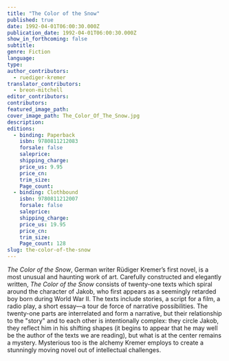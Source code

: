 ```yaml
---
title: "The Color of the Snow"
published: true
date: 1992-04-01T06:00:30.000Z
publication_date: 1992-04-01T06:00:30.000Z
show_in_forthcoming: false
subtitle:
genre: Fiction
language:
type:
author_contributors:
  - ruediger-kremer
translator_contributors:
  - breon-mitchell
editor_contributors:
contributors:
featured_image_path:
cover_image_path: The_Color_Of_The_Snow.jpg
description:
editions:
  - binding: Paperback
    isbn: 9780811212083
    forsale: false
    saleprice:
    shipping_charge:
    price_us: 9.95
    price_cn:
    trim_size:
    Page_count:
  - binding: Clothbound
    isbn: 9780811212007
    forsale: false
    saleprice:
    shipping_charge:
    price_us: 19.95
    price_cn:
    trim_size:
    Page_count: 128
slug: the-color-of-the-snow
---
```


_The Color of the Snow_, German writer Rüdiger Kremer’s first novel, is a most unusual and haunting work of art. Carefully constructed and elegantly written, _The Color of the Snow_ consists of twenty-one texts which spiral around the character of Jakob, who first appears as a seemingly retarded boy born during World War II. The texts include stories, a script for a film, a radio play, a short essay––a tour de force of narrative possibilities. The twenty-one parts are interrelated and form a narrative, but their relationship to the "story" and to each other is intentionally complex: they circle Jakob, they reflect him in his shifting shapes (it begins to appear that he may well be the author of the texts we are reading), but what is at the center remains a mystery. Mysterious too is the alchemy Kremer employs to create a stunningly moving novel out of intellectual challenges.

